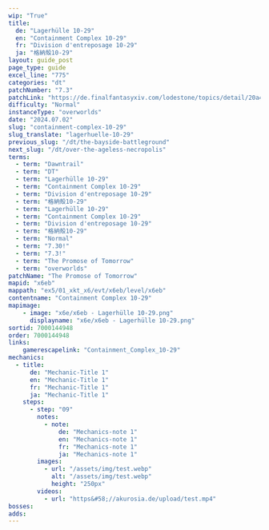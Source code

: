 ```yaml
---
wip: "True"
title:
  de: "Lagerhülle 10-29"
  en: "Containment Complex 10-29"
  fr: "Division d'entreposage 10-29"
  ja: "格納殻10-29"
layout: guide_post
page_type: guide
excel_line: "775"
categories: "dt"
patchNumber: "7.3"
patchLink: "https://de.finalfantasyxiv.com/lodestone/topics/detail/20a4ee7db3718a9ad232eb88b46812d27d717996"
difficulty: "Normal"
instanceType: "overworlds"
date: "2024.07.02"
slug: "containment-complex-10-29"
slug_translate: "lagerhuelle-10-29"
previous_slug: "/dt/the-bayside-battleground"
next_slug: "/dt/over-the-ageless-necropolis"
terms:
  - term: "Dawntrail"
  - term: "DT"
  - term: "Lagerhülle 10-29"
  - term: "Containment Complex 10-29"
  - term: "Division d'entreposage 10-29"
  - term: "格納殻10-29"
  - term: "Lagerhülle 10-29"
  - term: "Containment Complex 10-29"
  - term: "Division d'entreposage 10-29"
  - term: "格納殻10-29"
  - term: "Normal"
  - term: "7.30!"
  - term: "7.3!"
  - term: "The Promose of Tomorrow"
  - term: "overworlds"
patchName: "The Promose of Tomorrow"
mapid: "x6eb"
mappath: "ex5/01_xkt_x6/evt/x6eb/level/x6eb"
contentname: "Containment Complex 10-29"
mapimage:
    - image: "x6e/x6eb - Lagerhülle 10-29.png"
      displayname: "x6e/x6eb - Lagerhülle 10-29.png"
sortid: 7000144948
order: 7000144948
links:
    gamerescapelink: "Containment_Complex_10-29"
mechanics:
  - title:
      de: "Mechanic-Title 1"
      en: "Mechanic-Title 1"
      fr: "Mechanic-Title 1"
      ja: "Mechanic-Title 1"
    steps:
      - step: "09"
        notes:
          - note:
              de: "Mechanics-note 1"
              en: "Mechanics-note 1"
              fr: "Mechanics-note 1"
              ja: "Mechanics-note 1"
        images:
          - url: "/assets/img/test.webp"
            alt: "/assets/img/test.webp"
            height: "250px"
        videos:
          - url: "https&#58;//akurosia.de/upload/test.mp4"
bosses:
adds:
---
```

